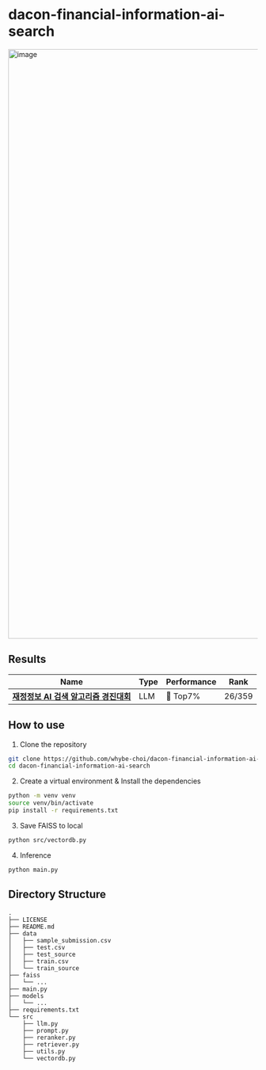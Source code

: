 # dacon-financial-information-ai-search
<img width="1191" alt="image" src="https://github.com/user-attachments/assets/f0271a71-e455-4886-934d-7a65f750b211">


## Results
|Name|Type|Performance|Rank|
|---|---|---|---|
|**[재정정보 AI 검색 알고리즘 경진대회](https://dacon.io/competitions/official/236295/overview/description)**|LLM|🥉 Top7%|26/359|

## How to use
1. Clone the repository
```bash
git clone https://github.com/whybe-choi/dacon-financial-information-ai-search.git
cd dacon-financial-information-ai-search
```

2. Create a virtual environment & Install the dependencies
```bash
python -m venv venv
source venv/bin/activate
pip install -r requirements.txt
```

3. Save FAISS to local
```bash
python src/vectordb.py
```

4. Inference
```bash
python main.py
```

## Directory Structure
```
.
├── LICENSE
├── README.md
├── data
│   ├── sample_submission.csv
│   ├── test.csv
│   ├── test_source
│   ├── train.csv
│   └── train_source
├── faiss
│   └── ...
├── main.py
├── models
│   └── ...
├── requirements.txt
└── src
    ├── llm.py
    ├── prompt.py
    ├── reranker.py
    ├── retriever.py
    ├── utils.py
    └── vectordb.py
```